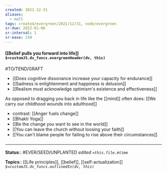 ```yaml
---
created: 2021-12-31 
aliases:
  - null
tags: created/evergreen/2021/12/31, node/evergreen
sr-due: 2022-01-06
sr-interval: 1
sr-ease: 150
---
```


#### [[Belief pulls you forward into life]] `$=customJS.dv_funcs.evergreenHeader(dv, this)`

#TO/TEND/GRAFT 
- [[Does cognitive dissonance increase your capacity for endurance]]
- [[Sadness is enlightenment and happiness is delusion]]
- [[Realism must acknowledge optimism's existence and effectiveness]]

As opposed to dragging you back in life like the [[mind]] often does: 
[[We carry our childhood wounds into adulthood]]

- contrast: [[Anger fuels change]]
- [[Bhakti Yoga]]
- [[Be the change you want to see in the world]]
- [[You can leave the church without loosing your faith]]
- [[You can't blame people for failing to rise above their circumstances]]

### <hr class="footnote"/>

**Status**:: #EVER/SEED/UNPLANTED
*edited `=this.file.mtime`*

**Topics**:: [[Life principles]], [[belief]], [[self-actualization]]
*`$=customJS.dv_funcs.outlinedIn(dv, this)`*


